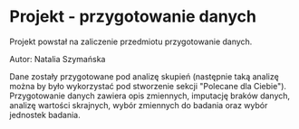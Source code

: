 # Projekt - przygotowanie danych

Projekt powstał na zaliczenie przedmiotu przygotowanie danych. 

Autor: Natalia Szymańska

Dane zostały przygotowane pod analizę skupień (następnie taką analizę można by było wykorzystać pod stworzenie sekcji "Polecane dla Ciebie"). Przygotowanie danych zawiera opis zmiennych, imputację braków danych, analizę wartości skrajnych, wybór zmiennych do badania oraz wybór jednostek badania.
